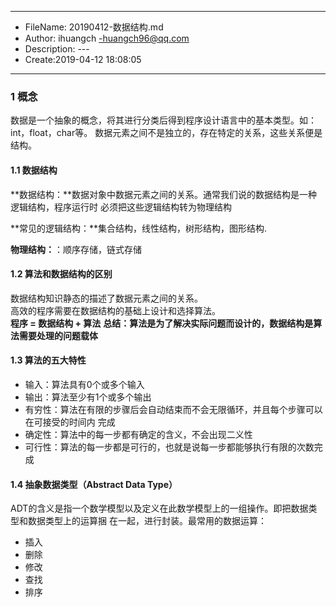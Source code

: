 ___
- FileName: 20190412-数据结构.md
- Author: ihuangch -huangch96@qq.com
- Description: ---
- Create:2019-04-12 18:08:05
___

### 1 概念
数据是一个抽象的概念，将其进行分类后得到程序设计语言中的基本类型。如：int，float，char等。
数据元素之间不是独立的，存在特定的关系，这些关系便是结构。  
#### 1.1 数据结构
**数据结构：**数据对象中数据元素之间的关系。通常我们说的数据结构是一种逻辑结构，程序运行时
必须把这些逻辑结构转为物理结构  

**常见的逻辑结构：**集合结构，线性结构，树形结构，图形结构.  

**物理结构：**：顺序存储，链式存储

#### 1.2 算法和数据结构的区别
数据结构知识静态的描述了数据元素之间的关系。  
高效的程序需要在数据结构的基础上设计和选择算法。  
**程序 = 数据结构 + 算法** 
**总结：算法是为了解决实际问题而设计的，数据结构是算法需要处理的问题载体**

#### 1.3 算法的五大特性
- 输入：算法具有0个或多个输入
- 输出：算法至少有1个或多个输出
- 有穷性：算法在有限的步骤后会自动结束而不会无限循环，并且每个步骤可以在可接受的时间内
完成
- 确定性：算法中的每一步都有确定的含义，不会出现二义性
- 可行性：算法的每一步都是可行的，也就是说每一步都能够执行有限的次数完成
#### 1.4 抽象数据类型（Abstract Data Type）
ADT的含义是指一个数学模型以及定义在此数学模型上的一组操作。即把数据类型和数据类型上的运算捆
在一起，进行封装。最常用的数据运算：
- 插入
- 删除
- 修改
- 查找
- 排序





